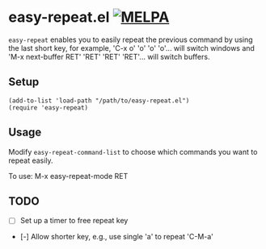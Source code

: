 # easy-repeat.el [![MELPA](http://melpa.org/packages/easy-repeat-badge.svg)](http://melpa.org/#/easy-repeat)
`easy-repeat` enables you to easily repeat the previous command by using the
last short key, for example, 'C-x o' 'o' 'o' 'o'...  will switch windows
and 'M-x next-buffer RET' 'RET' 'RET' 'RET'... will switch buffers.

## Setup

    (add-to-list 'load-path "/path/to/easy-repeat.el")
    (require 'easy-repeat)

## Usage
Modify `easy-repeat-command-list` to choose which commands you want to repeat
easily.

To use: M-x easy-repeat-mode RET

## TODO
- [ ] Set up a timer to free repeat key
- [-] Allow shorter key, e.g., use single 'a' to repeat 'C-M-a'
